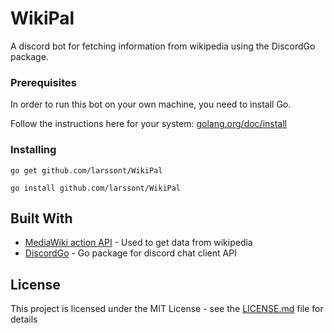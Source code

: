 # WikiPal
A discord bot for fetching information from wikipedia using the DiscordGo package.

### Prerequisites

In order to run this bot on your own machine, you need to install Go.

Follow the instructions here for your system: [golang.org/doc/install](https://golang.org/doc/install)

### Installing

`go get github.com/larssont/WikiPal`

`go install github.com/larssont/WikiPal`


## Built With

* [MediaWiki action API](https://www.mediawiki.org/wiki/API:Main_page) - Used to get data from wikipedia
* [DiscordGo](https://github.com/bwmarrin/discordgo) - Go package for discord chat client API

## License

This project is licensed under the MIT License - see the [LICENSE.md](LICENSE.md) file for details
